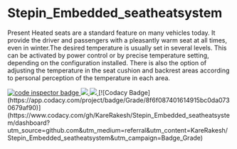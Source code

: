 # Stepin_Embedded_seatheatsystem
Present Heated seats are a standard feature on many vehicles today. It provide the driver and passengers with a pleasantly warm seat at all times, even in winter.The desired temperature is usually set in several levels. This can be activated by power control or by precise temperature setting, depending on the configuration installed. There is also the option of adjusting the temperature in the seat cushion and backrest areas according to personal perception of the temperature in each area.


<a href="https://frontend.code-inspector.com/public/user/github/KareRakesh">
   <img src="https://code-inspector.com/public/badge/user/github/KareRakesh?style=light" alt="code inspector badge" />
  <img src="https://www.code-inspector.com/project/28778/score/svg"/>
  <img src="https://www.code-inspector.com/project/28778/status/svg"/>
</a>
[![Codacy Badge](https://app.codacy.com/project/badge/Grade/8f6f087401614915bc0da0730679af90)](https://www.codacy.com/gh/KareRakesh/Stepin_Embedded_seatheatsystem/dashboard?utm_source=github.com&amp;utm_medium=referral&amp;utm_content=KareRakesh/Stepin_Embedded_seatheatsystem&amp;utm_campaign=Badge_Grade)
